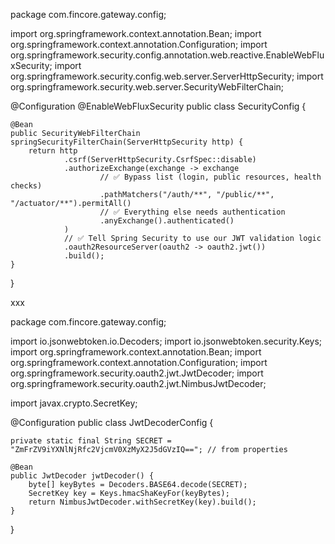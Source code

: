 package com.fincore.gateway.config;

import org.springframework.context.annotation.Bean;
import org.springframework.context.annotation.Configuration;
import org.springframework.security.config.annotation.web.reactive.EnableWebFluxSecurity;
import org.springframework.security.config.web.server.ServerHttpSecurity;
import org.springframework.security.web.server.SecurityWebFilterChain;

@Configuration
@EnableWebFluxSecurity
public class SecurityConfig {

    @Bean
    public SecurityWebFilterChain springSecurityFilterChain(ServerHttpSecurity http) {
        return http
                .csrf(ServerHttpSecurity.CsrfSpec::disable)
                .authorizeExchange(exchange -> exchange
                        // ✅ Bypass list (login, public resources, health checks)
                        .pathMatchers("/auth/**", "/public/**", "/actuator/**").permitAll()
                        // ✅ Everything else needs authentication
                        .anyExchange().authenticated()
                )
                // ✅ Tell Spring Security to use our JWT validation logic
                .oauth2ResourceServer(oauth2 -> oauth2.jwt())
                .build();
    }
}


xxx

package com.fincore.gateway.config;

import io.jsonwebtoken.io.Decoders;
import io.jsonwebtoken.security.Keys;
import org.springframework.context.annotation.Bean;
import org.springframework.context.annotation.Configuration;
import org.springframework.security.oauth2.jwt.JwtDecoder;
import org.springframework.security.oauth2.jwt.NimbusJwtDecoder;

import javax.crypto.SecretKey;

@Configuration
public class JwtDecoderConfig {

    private static final String SECRET = "ZmFrZV9iYXNlNjRfc2VjcmV0XzMyX2J5dGVzIQ=="; // from properties

    @Bean
    public JwtDecoder jwtDecoder() {
        byte[] keyBytes = Decoders.BASE64.decode(SECRET);
        SecretKey key = Keys.hmacShaKeyFor(keyBytes);
        return NimbusJwtDecoder.withSecretKey(key).build();
    }
}
